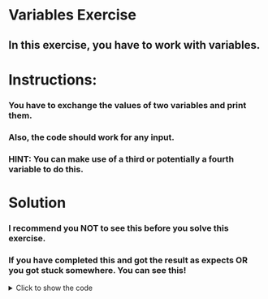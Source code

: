 # Variables Exercise
## In this exercise, you have to work with variables.

# Instructions:
### You have to exchange the values of two variables and print them.
### Also, the code should work for any input.
### **HINT:** You can make use of a third or potentially a fourth variable to do this.

# Solution
### I recommend you **NOT** to see this before you solve this exercise.
### If you have completed this and got the result as expects **OR** you got stuck somewhere. You can see this!
<details>
    <summary>Click to show the code</summary>

```py
# The values of the variables in the question
a = input('Enter the value of "a": ')
b = input('Enter the value of "b": ')

temp = a # Store the value of a in a temporary variable
a = b # Now assign b to a
b = temp # Now assign temp ("a", before the value of "a" changed) to b
print('The value of a is now ' + a + ' and the value of b is now ' +  b) # Print the values of a and b
```
</details>